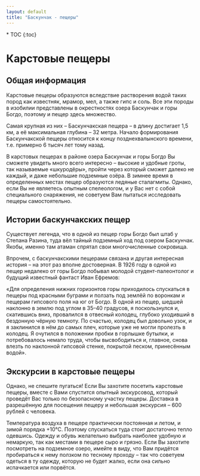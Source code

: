 ```yaml
---
layout: default
title: "Баскунчак - пещеры"
---
```


<nav class="nav affix navbar-nav toc-wrapper" markdown='1'>
* TOC
{:toc}
</nav>

Карстовые пещеры
==================

Общая информация
----------------
Карстовые пещеры образуются вследствие растворения водой таких пород как известняк, мрамор, мел, а также гипс и соль. Все эти породы в изобилии представлены в окрестностях озера Баскунчак и горы Богдо, поэтому и пещер здесь множество.

Самая крупная из них – Баскунчакская пещера – в длину достигает 1,5 км, а её максимальная глубина – 32 метра. Начало формирования Баскунчакской пещеры относится к концу позднехвалынского времени, т.е. примерно 6 тысяч лет тому назад.

В карстовых пещерах в районе озера Баскунчак и горы Богдо Вы сможете увидеть много всего интересно – высокие и удобные гроты, так называемые «шкуродёры», пройти через который сможет далеко не каждый, и даже небольшие подземные озёра. В зимнее время в определенных местах пещер образуются ледяные сталагмиты. Однако, если Вы не являетесь опытным спелеологом, и у Вас нет с собой специального снаряжения, не советуем Вам пытаться исследовать пещеры самостоятельно.

Истории баскунчакских пещер
---------------------------

Существует легенда, что в одной из пещер горы Богдо был штаб у Степана Разина, туда вёл тайный подземный ход под озером Баскунчак. Якобы, именно там атаман спрятал свои многочисленные сокровища.

Впрочем, с баскунчакскими пещерами связана и другая интересная история – на этот раз вполне достоверная. В 1926 году в одной из пещер недалеко от горы Богдо побывал молодой студент-палеонтолог и будущий известный фантаст Иван Ефремов:

«Для определения нижних горизонтов горы приходилось спускаться в пещеры под красными буграми и ползать под землёй по воронкам и пещерам гипсового поля на юг от Богдо. В одной из пещер, шедшей наклонно в землю под углом в 35–40 градусов, я поскользнулся и, скатившись вниз, провалился в отвесный колодец, глубоко уходивший в бездонную чёрную темноту. По счастью, колодец был довольно узок, и я заклинился в нём до самых плеч, которые уже не могли пролезть в колодец. Я очутился в положении пробки в горлышке бутылки, и потребовалось немало труда, чтобы высвободиться и, главное, снова влезть по наклонной гипсовой стенке, покрытой песком, принесённым водой».

Экскурсии в карстовые пещеры
----------------------------

Однако, не спешите пугаться! Если Вы захотите посетить карстовые пещеры, вместе с Вами спустится опытный экскурсовод, который проведёт Вас только по безопасному участку пещеры. Доставка в разрешённую для посещения пещеру и небольшая экскурсия – 600 рублей с человека.

Температура воздуха в пещере практически постоянная и летом, и зимой порядка +10°С. Поэтому спускаться туда стоит достаточно тепло одевшись. Одежду и обувь желательно выбрать наиболее удобную и немаркую, так как местами в пещере сыро и грязно. Если Вы захотите посмотреть на подземное озеро, имейте в виду, что Вам придётся пробираться к нему ползком по тесному проходу – так что советуем одеться в ту одежду, которую не будет жалко, если она сильно испачкается или порвётся.
